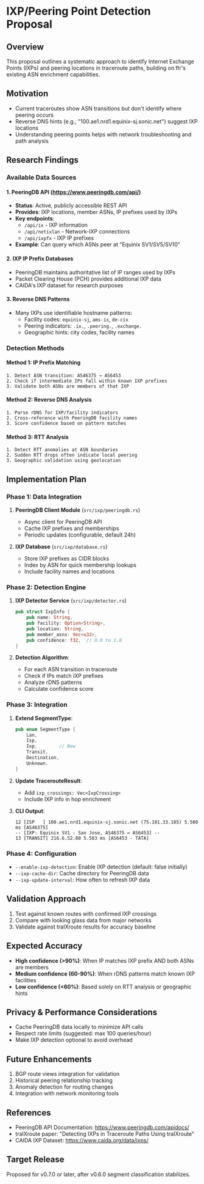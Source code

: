 # IXP/Peering Point Detection Proposal

## Overview
This proposal outlines a systematic approach to identify Internet Exchange Points (IXPs) and peering locations in traceroute paths, building on ftr's existing ASN enrichment capabilities.

## Motivation
- Current traceroutes show ASN transitions but don't identify where peering occurs
- Reverse DNS hints (e.g., "100.ae1.nrd1.equinix-sj.sonic.net") suggest IXP locations
- Understanding peering points helps with network troubleshooting and path analysis

## Research Findings

### Available Data Sources

#### 1. PeeringDB API (https://www.peeringdb.com/api/)
- **Status**: Active, publicly accessible REST API
- **Provides**: IXP locations, member ASNs, IP prefixes used by IXPs
- **Key endpoints**:
  - `/api/ix` - IXP information
  - `/api/netixlan` - Network-IXP connections
  - `/api/ixpfx` - IXP IP prefixes
- **Example**: Can query which ASNs peer at "Equinix SV1/SV5/SV10"

#### 2. IXP IP Prefix Databases
- PeeringDB maintains authoritative list of IP ranges used by IXPs
- Packet Clearing House (PCH) provides additional IXP data
- CAIDA's IXP dataset for research purposes

#### 3. Reverse DNS Patterns
- Many IXPs use identifiable hostname patterns:
  - Facility codes: `equinix-sj`, `ams-ix`, `de-cix`
  - Peering indicators: `.ix.`, `.peering.`, `.exchange.`
  - Geographic hints: city codes, facility names

### Detection Methods

#### Method 1: IP Prefix Matching
```
1. Detect ASN transition: AS46375 → AS6453
2. Check if intermediate IPs fall within known IXP prefixes
3. Validate both ASNs are members of that IXP
```

#### Method 2: Reverse DNS Analysis
```
1. Parse rDNS for IXP/facility indicators
2. Cross-reference with PeeringDB facility names
3. Score confidence based on pattern matches
```

#### Method 3: RTT Analysis
```
1. Detect RTT anomalies at ASN boundaries
2. Sudden RTT drops often indicate local peering
3. Geographic validation using geolocation
```

## Implementation Plan

### Phase 1: Data Integration
1. **PeeringDB Client Module** (`src/ixp/peeringdb.rs`)
   - Async client for PeeringDB API
   - Cache IXP prefixes and memberships
   - Periodic updates (configurable, default 24h)

2. **IXP Database** (`src/ixp/database.rs`)
   - Store IXP prefixes as CIDR blocks
   - Index by ASN for quick membership lookups
   - Include facility names and locations

### Phase 2: Detection Engine
1. **IXP Detector Service** (`src/ixp/detector.rs`)
   ```rust
   pub struct IxpInfo {
       pub name: String,
       pub facility: Option<String>,
       pub location: String,
       pub member_asns: Vec<u32>,
       pub confidence: f32,  // 0.0 to 1.0
   }
   ```

2. **Detection Algorithm**:
   - For each ASN transition in traceroute
   - Check if IPs match IXP prefixes
   - Analyze rDNS patterns
   - Calculate confidence score

### Phase 3: Integration
1. **Extend SegmentType**:
   ```rust
   pub enum SegmentType {
       Lan,
       Isp,
       Ixp,        // New
       Transit,
       Destination,
       Unknown,
   }
   ```

2. **Update TracerouteResult**:
   - Add `ixp_crossings: Vec<IxpCrossing>`
   - Include IXP info in hop enrichment

3. **CLI Output**:
   ```
   12 [ISP   ] 100.ae1.nrd1.equinix-sj.sonic.net (75.101.33.185) 5.580 ms [AS46375]
   -- [IXP: Equinix SV1 - San Jose, AS46375 ↔ AS6453] --
   13 [TRANSIT] 216.6.52.80 5.583 ms [AS6453 - TATA]
   ```

### Phase 4: Configuration
- `--enable-ixp-detection`: Enable IXP detection (default: false initially)
- `--ixp-cache-dir`: Cache directory for PeeringDB data
- `--ixp-update-interval`: How often to refresh IXP data

## Validation Approach
1. Test against known routes with confirmed IXP crossings
2. Compare with looking glass data from major networks
3. Validate against traIXroute results for accuracy baseline

## Expected Accuracy
- **High confidence (>90%)**: When IP matches IXP prefix AND both ASNs are members
- **Medium confidence (60-90%)**: When rDNS patterns match known IXP facilities
- **Low confidence (<60%)**: Based solely on RTT analysis or geographic hints

## Privacy & Performance Considerations
- Cache PeeringDB data locally to minimize API calls
- Respect rate limits (suggested: max 100 queries/hour)
- Make IXP detection optional to avoid overhead

## Future Enhancements
1. BGP route views integration for validation
2. Historical peering relationship tracking
3. Anomaly detection for routing changes
4. Integration with network monitoring tools

## References
- PeeringDB API Documentation: https://www.peeringdb.com/apidocs/
- traIXroute paper: "Detecting IXPs in Traceroute Paths Using traIXroute"
- CAIDA IXP Dataset: https://www.caida.org/data/ixps/

## Target Release
Proposed for v0.7.0 or later, after v0.6.0 segment classification stabilizes.